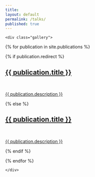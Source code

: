 ```yaml
---
title:
layout: default
permalink: /talks/
published: true
---
```



<div class="publicationContainer">

	<div class="gallery">


  {% for publication in site.publications %}

  {% if publication.redirect %}
  <div class="publicationTile">
          <a href="{{ publication.redirect }}" target="_blank">
          <span>
              <h2>{{ publication.title }}</h2>
              <br/>
              <p>{{ publication.description }}</p>
          </span>
          </a>
  </div>

  {% else %}

  <div class="publicationTile">
          <a href="{{ publication.url | prepend: site.baseurl | prepend: site.url }}">
          <span>
              <h2>{{ publication.title }}</h2>
              <br/>
              <p>{{ publication.description }}</p>
          </span>
          </a>
  </div>

  {% endif %}

  {% endfor %}

	</div>

</div>
